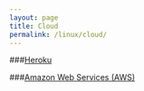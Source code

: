 ```yaml
---
layout: page
title: Cloud
permalink: /linux/cloud/
---
```


###[Heroku](/linux/cloud/heroku/)  

###[Amazon Web Services (AWS)](/linux/cloud/aws/)
